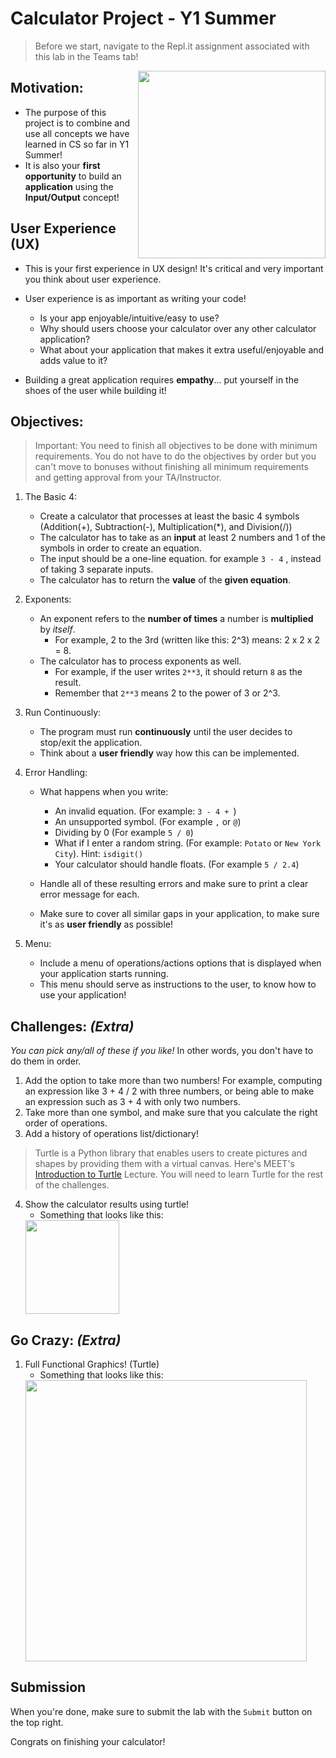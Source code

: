 # Calculator Project - Y1 Summer 


> Before we start, navigate to the Repl.it assignment associated with this lab in the Teams tab!  



<img src="https://art.pixilart.com/2241c06cc44adc2.gif" align="right" width=300>

## Motivation:
- The purpose of this project is to combine and use all concepts we have learned in CS so far in Y1 Summer!  
- It is also your **first opportunity** to build an **application** using the **Input/Output** concept!

## User Experience (UX)
- This is your first experience in UX design! It's critical and very important you think about user experience.
- User experience is as important as writing your code!
    - Is your app enjoyable/intuitive/easy to use?
    - Why should users choose your calculator over any other calculator application?
    - What about your application that makes it extra useful/enjoyable and adds value to it?

- Building a great application requires **empathy**... put yourself in the shoes of the user while building it!

## Objectives:
> Important: You need to finish all objectives to be done with minimum requirements. You do not have to do the objectives by order but you can't move to bonuses without finishing all minimum requirements and getting approval from your TA/Instructor. 
1. The Basic 4: 
    - Create a calculator that processes at least the basic 4 symbols (Addition(+), Subtraction(-), Multiplication(*), and Division(/)) 
    - The calculator has to take as an **input** at least 2 numbers and 1 of the symbols in order to create an equation.
    - The input should be a one-line equation. for example `3 - 4` , instead of taking 3 separate inputs.
    - The calculator has to return the **value** of the **given equation**.
2. Exponents:
    - An exponent refers to the **number of times** a number is **multiplied** by *itself*.
        - For example, 2 to the 3rd (written like this: 2^3) means: 2 x 2 x 2 = 8.
    - The calculator has to process exponents as well.
        - For example, if the user writes `2**3`, it should return `8` as the result.
        - Remember that `2**3` means 2 to the power of 3 or 2^3.
     
3. Run Continuously:
    - The program must run **continuously** until the user decides to stop/exit the application.
    - Think about a **user friendly** way how this can be implemented. 
4. Error Handling:
    - What happens when you write:
        - An invalid equation. (For example: `3 - 4 + `)
        - An unsupported symbol. (For example `,` or `@`)
        - Dividing by 0 (For example `5 / 0`)
        - What if I enter a random string. (For example: `Potato` or `New York City`). Hint: `isdigit()`
        - Your calculator should handle floats. (For example `5 / 2.4`)

    - Handle all of these resulting errors and make sure to print a clear error message for each.
    - Make sure to cover all similar gaps in your application, to make sure it's as **user friendly** as possible!
5. Menu:
    - Include a menu of operations/actions options that is displayed when your application starts running.
    - This menu should serve as instructions to the user, to know how to use your application!
      

## Challenges: *(Extra)*
*You can pick any/all of these if you like!* In other words, you don't have to do them in order.  

1. Add the option to take more than two numbers! For example, computing an expression like 3 + 4 / 2 with three numbers, or being able to make an expression such as 3 + 4 with only two numbers. 
2. Take more than one symbol, and make sure that you calculate the right order of operations. 
3. Add a history of operations list/dictionary!


> Turtle is a Python library that enables users to create pictures and shapes by providing them with a virtual canvas. Here's MEET's [Introduction to Turtle](https://docs.google.com/presentation/d/12hUghofRqPTL3jsDazqqUrrr8-GfMe68-IFim9XTEDI/edit?usp=sharing) Lecture. You will need to learn Turtle for the rest of the challenges.
4. Show the calculator results using turtle! 
    - Something that looks like this:
    <img src="https://github.com/meet-projects/Y1-Summer-Labs/blob/master/TurtleResult.png" width=150>

## Go Crazy: *(Extra)*
1. Full Functional Graphics! (Turtle)
    - Something that looks like this:
    <img src="https://media.geeksforgeeks.org/wp-content/uploads/Screenshot-774.png" width=450>


## Submission
When you're done, make sure to submit the lab with the `Submit` button on the top right. 

Congrats on finishing your calculator!
